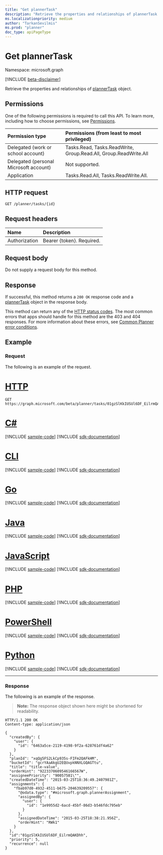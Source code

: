 ```yaml
---
title: "Get plannerTask"
description: "Retrieve the properties and relationships of plannerTask object."
ms.localizationpriority: medium
author: "TarkanSevilmis"
ms.prod: "planner"
doc_type: apiPageType
---
```


# Get plannerTask

Namespace: microsoft.graph

[!INCLUDE [beta-disclaimer](../../includes/beta-disclaimer.md)]

Retrieve the properties and relationships of [plannerTask](../resources/plannertask.md) object.

## Permissions
One of the following permissions is required to call this API. To learn more, including how to choose permissions, see [Permissions](/graph/permissions-reference).

|Permission type      | Permissions (from least to most privileged)              |
|:--------------------|:---------------------------------------------------------|
|Delegated (work or school account) | Tasks.Read, Tasks.ReadWrite, Group.Read.All, Group.ReadWrite.All    |
|Delegated (personal Microsoft account) | Not supported.    |
|Application | Tasks.Read.All, Tasks.ReadWrite.All. |

## HTTP request
<!-- { "blockType": "ignored" } -->
```http
GET /planner/tasks/{id}
```

## Request headers
| Name      |Description|
|:----------|:----------|
| Authorization  | Bearer {token}. Required. |

## Request body
Do not supply a request body for this method.

## Response

If successful, this method returns a `200 OK` response code and a [plannerTask](../resources/plannertask.md) object in the response body.

This method can return any of the [HTTP status codes](/graph/errors). The most common errors that apps should handle for this method are the 403 and 404 responses. For more information about these errors, see [Common Planner error conditions](../resources/planner-overview.md#common-planner-error-conditions).

## Example
### Request
The following is an example of the request.

# [HTTP](#tab/http)
<!-- {
  "blockType": "request",
  "name": "get_plannertask",
  "sampleKeys": ["01gzSlKkIUSUl6DF_EilrmQAKDhh"]
}-->
```msgraph-interactive
GET https://graph.microsoft.com/beta/planner/tasks/01gzSlKkIUSUl6DF_EilrmQAKDhh
```

# [C#](#tab/csharp)
[!INCLUDE [sample-code](../includes/snippets/csharp/get-plannertask-csharp-snippets.md)]
[!INCLUDE [sdk-documentation](../includes/snippets/snippets-sdk-documentation-link.md)]

# [CLI](#tab/cli)
[!INCLUDE [sample-code](../includes/snippets/cli/get-plannertask-cli-snippets.md)]
[!INCLUDE [sdk-documentation](../includes/snippets/snippets-sdk-documentation-link.md)]

# [Go](#tab/go)
[!INCLUDE [sample-code](../includes/snippets/go/get-plannertask-go-snippets.md)]
[!INCLUDE [sdk-documentation](../includes/snippets/snippets-sdk-documentation-link.md)]

# [Java](#tab/java)
[!INCLUDE [sample-code](../includes/snippets/java/get-plannertask-java-snippets.md)]
[!INCLUDE [sdk-documentation](../includes/snippets/snippets-sdk-documentation-link.md)]

# [JavaScript](#tab/javascript)
[!INCLUDE [sample-code](../includes/snippets/javascript/get-plannertask-javascript-snippets.md)]
[!INCLUDE [sdk-documentation](../includes/snippets/snippets-sdk-documentation-link.md)]

# [PHP](#tab/php)
[!INCLUDE [sample-code](../includes/snippets/php/get-plannertask-php-snippets.md)]
[!INCLUDE [sdk-documentation](../includes/snippets/snippets-sdk-documentation-link.md)]

# [PowerShell](#tab/powershell)
[!INCLUDE [sample-code](../includes/snippets/powershell/get-plannertask-powershell-snippets.md)]
[!INCLUDE [sdk-documentation](../includes/snippets/snippets-sdk-documentation-link.md)]

# [Python](#tab/python)
[!INCLUDE [sample-code](../includes/snippets/python/get-plannertask-python-snippets.md)]
[!INCLUDE [sdk-documentation](../includes/snippets/snippets-sdk-documentation-link.md)]

---

### Response
The following is an example of the response. 
>**Note:** The response object shown here might be shortened for readability.
<!-- {
  "blockType": "response",
  "truncated": true,
  "@odata.type": "microsoft.graph.plannerTask"
} -->
```http
HTTP/1.1 200 OK
Content-type: application/json

{
  "createdBy": {
    "user": {
      "id": "6463a5ce-2119-4198-9f2a-628761df4a62"
    }
  },
  "planId": "xqQg5FS2LkCp935s-FIFm2QAFkHM",
  "bucketId": "gcrYAaAkgU2EQUvpkNNXLGQAGTtu",
  "title": "title-value",
  "orderHint": "9223370609546166567W",
  "assigneePriority": "90057581\"",
  "createdDateTime": "2015-03-25T18:36:49.2407981Z",
  "assignments": {
    "fbab97d0-4932-4511-b675-204639209557": {
      "@odata.type": "#microsoft.graph.plannerAssignment",
      "assignedBy": {
        "user": {
          "id": "1e9955d2-6acd-45bf-86d3-b546fdc795eb"
        }
      },
      "assignedDateTime": "2015-03-25T18:38:21.956Z",
      "orderHint": "RWk1"
    }
  },
  "id":"01gzSlKkIUSUl6DF_EilrmQAKDhh",
  "priority": 5,
  "recurrence": null
}
```

<!-- uuid: 8fcb5dbc-d5aa-4681-8e31-b001d5168d79
2015-10-25 14:57:30 UTC -->
<!--
{
  "type": "#page.annotation",
  "description": "Get plannerTask",
  "keywords": "",
  "section": "documentation",
  "tocPath": "",
  "suppressions": [
  ]
}
-->


